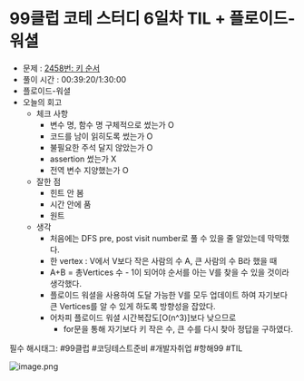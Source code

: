 # 99클럽 코테 스터디 6일차 TIL + 플로이드-워셜

- 문제 : [2458번: 키 순서](https://www.acmicpc.net/problem/2458)
- 풀이 시간 : 00:39:20/1:30:00
- 플로이드-워셜
- 오늘의 회고
    - 체크 사항
        - 변수 명, 함수 명 구체적으로 썼는가 O
        - 코드를 남이 읽히도록 썼는가 O
        - 불필요한 주석 달지 않았는가 O
        - assertion 썼는가 X
        - 전역 변수 지양했는가 O
    - 잘한 점
        - 힌트 안 봄
        - 시간 안에 품
        - 원트
    - 생각
        - 처음에는 DFS pre, post visit number로 풀 수 있을 줄 알았는데 막막했다.
        - 한 vertex : V에서 V보다 작은 사람의 수 A, 큰 사람의 수 B라 했을 때
        - A+B = 총Vertices 수 - 1이 되어야 순서를 아는 V를 찾을 수 있을 것이라 생각했다.
        - 플로이드 워셜을 사용하여 도달 가능한 V를 모두 업데이트 하여 자기보다 큰 Vertices를 알 수 있게 하도록 방향성을 잡았다.
        - 어차피 플로이드 워셜 시간복잡도[O(n^3)]보다 낮으므로
            - for문을 통해 자기보다 키 작은 수, 큰 수를 다시 찾아 정답을 구하였다.
        

필수 해시태그: #99클럽 #코딩테스트준비 #개발자취업 #항해99 #TIL

![image.png](image.png)